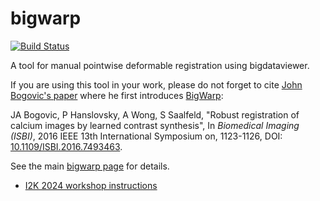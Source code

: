 # bigwarp
[![Build Status](https://github.com/saalfeldlab/bigwarp/actions/workflows/build-main.yml/badge.svg)](https://github.com/saalfeldlab/bigwarp/actions/workflows/build-main.yml)

A tool for manual pointwise deformable registration using bigdataviewer.

If you are using this tool in your work, please do not forget to cite [John Bogovic's paper](http://ieeexplore.ieee.org/document/7493463/) where he first introduces [BigWarp](http://fiji.sc/BigWarp):

JA Bogovic, P Hanslovsky, A Wong, S Saalfeld, "Robust registration of calcium images by learned contrast synthesis", In *Biomedical Imaging (ISBI)*, 2016 IEEE 13th International Symposium on, 1123-1126,  DOI: [10.1109/ISBI.2016.7493463](https://doi.org/10.1109/ISBI.2016.7493463).

See the main [bigwarp page](http://fiji.sc/BigWarp) for details.

* [I2K 2024 workshop instructions](doc/BigWarpI2K2024.md)
